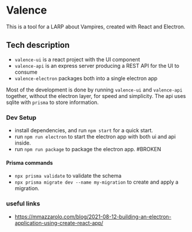 # Valence

This is a tool for a LARP about Vampires, created with React and Electron.

## Tech description
- `valence-ui` is a react project with the UI component
- `valence-api` is an express server producing a REST API for the UI to consume
- `valence-electron` packages both into a single electron app

Most of the development is done by running `valence-ui` and `valence-api` together, without the electron layer, for speed and simplicity.
The api uses sqlite with `prisma` to store information.

### Dev Setup
- install dependencies, and run `npm start` for a quick start.
- run `npm run electron` to start the electron app with both ui and api inside.
- run `npm run package` to package the electron app. #BROKEN


#### Prisma commands
- `npx prisma validate` to validate the schema
- `npx prisma migrate dev --name my-migration` to create and apply a migration.

### useful links
- https://mmazzarolo.com/blog/2021-08-12-building-an-electron-application-using-create-react-app/
 
